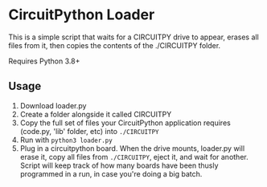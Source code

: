 # CircuitPython Loader
This is a simple script that waits for a CIRCUITPY drive to appear, erases all files from it, then copies the contents of the ./CIRCUITPY folder.

Requires Python 3.8+

## Usage

1) Download loader.py
1) Create a folder alongside it called CIRCUITPY
1) Copy the full set of files your CircuitPython application requires (code.py, 'lib' folder, etc) into `./CIRCUITPY`
1) Run with `python3 loader.py`
1) Plug in a circuitpython board. When the drive mounts, loader.py will erase it, copy all files from `./CIRCUITPY`, eject it, and wait for another. Script will keep track of how many boards have been thusly programmed in a run, in case you're doing a big batch.